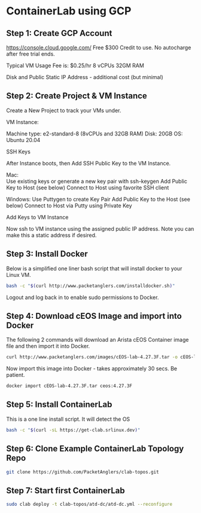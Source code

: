 # ContainerLab using GCP

## Step 1: Create GCP Account

https://console.cloud.google.com/
Free $300 Credit to use.  No autocharge after free trial ends.

Typical VM Usage Fee is:  $0.25/hr
8 vCPUs 32GM RAM

Disk and Public Static IP Address - additional cost (but minimal)

## Step 2: Create Project & VM Instance
Create a New Project to track your VMs under.

VM Instance:

Machine type:	e2-standard-8 (8vCPUs and 32GB RAM)
Disk: 20GB
OS: Ubuntu 20.04


SSH Keys

After Instance boots, then Add SSH Public Key to the VM Instance.

Mac:  
Use existing keys or generate a new key pair with ssh-keygen
Add Public Key to Host (see below)
Connect to Host using favorite SSH client

Windows:
Use Puttygen to create Key Pair
Add Public Key to the Host (see below)
Connect to Host via Putty using Private Key

Add Keys to VM Instance

Now ssh to VM instance using the assigned public IP address.  Note you can make this a static address if desired.

## Step 3: Install Docker
Below is a simplified one liner bash script that will install docker to your Linux VM.

```bash
bash -c "$(curl http://www.packetanglers.com/installdocker.sh)"
```

Logout and log back in to enable sudo permissions to Docker.

## Step 4: Download cEOS Image and import into Docker 
The following 2 commands will download an Arista cEOS Container image file and then import it into Docker.

```bash
curl http://www.packetanglers.com/images/cEOS-lab-4.27.3F.tar -o cEOS-lab-4.27.3F.tar
```

Now import this image into Docker - takes approximately 30 secs.  Be patient.

```bash
docker import cEOS-lab-4.27.3F.tar ceos:4.27.3F
```
## Step 5: Install ContainerLab

This is a one line install script. It will detect the OS

```bash
bash -c "$(curl -sL https://get-clab.srlinux.dev)"
```

## Step 6: Clone Example ContainerLab Topology Repo

```bash
git clone https://github.com/PacketAnglers/clab-topos.git
```

## Step 7: Start first ContainerLab

```bash
sudo clab deploy -t clab-topos/atd-dc/atd-dc.yml --reconfigure
```
